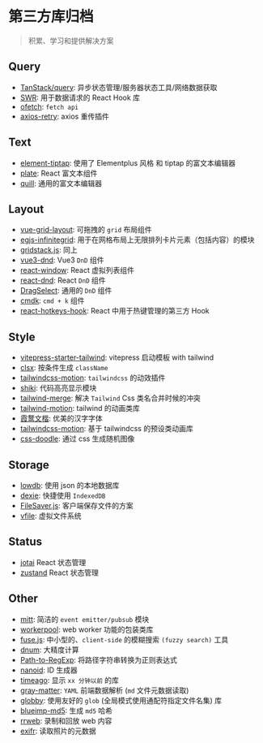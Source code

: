 # 第三方库归档

> 积累、学习和提供解决方案

## Query

- [TanStack/query](https://github.com/TanStack/query): 异步状态管理/服务器状态工具/网络数据获取
- [SWR](https://swr.vercel.app/zh-CN): 用于数据请求的 React Hook 库
- [ofetch](https://github.com/unjs/ofetch): `fetch api`
- [axios-retry](https://github.com/softonic/axios-retry): axios 重传插件

## Text

- [element-tiptap](https://github.com/Leecason/element-tiptap): 使用了 Elementplus 风格 和 tiptap 的富文本编辑器
- [plate](https://github.com/udecode/plate): React 富文本组件
- [quill](https://github.com/slab/quill): 通用的富文本编辑器

## Layout

- [vue-grid-layout](https://github.com/jbaysolutions/vue-grid-layout): 可拖拽的 `grid` 布局组件
- [egjs-infinitegrid](https://github.com/naver/egjs-infinitegrid): 用于在网格布局上无限排列卡片元素（包括内容）的模块
- [gridstack.js](https://github.com/gridstack/gridstack.js): 同上
- [vue3-dnd](https://github.com/hcg1023/vue3-dnd): Vue3 `DnD` 组件
- [react-window](https://github.com/bvaughn/react-window): React 虚拟列表组件
- [react-dnd](https://github.com/react-dnd/react-dnd): React `DnD` 组件
- [DragSelect](https://github.com/ThibaultJanBeyer/DragSelect): 通用的 `DnD` 组件
- [cmdk](https://github.com/pacocoursey/cmdk): `cmd + k` 组件
- [react-hotkeys-hook](https://github.com/JohannesKlauss/react-hotkeys-hook): React 中用于热键管理的第三方 Hook

## Style

- [vitepress-starter-tailwind](https://github.com/ky-is/vitepress-starter-tailwind): vitepress 启动模板 with tailwind
- [clsx](https://github.com/lukeed/clsx): 按条件生成 `className`
- [tailwindcss-motion](https://github.com/romboHQ/tailwindcss-motion): `tailwindcss` 的动效插件
- [shiki](https://github.com/shikijs/shiki): 代码高亮显示模块
- [tailwind-merge](https://github.com/dcastil/tailwind-merge): 解决 `Tailwind` Css 类名合并时候的冲突
- [tailwind-motion](https://github.com/romboHQ/tailwindcss-motion): tailwind 的动画类库
- [霞鹜文楷](https://github.com/lxgw/LxgwWenKai): 优美的汉字字体
- [tailwindcss-motion](https://github.com/romboHQ/tailwindcss-motion): 基于 tailwindcss 的预设类动画库
- [css-doodle](https://github.com/css-doodle/css-doodle): 通过 css 生成随机图像

## Storage

- [lowdb](https://github.com/typicode/lowdb): 使用 json 的本地数据库
- [dexie](https://github.com/dexie/Dexie.js): 快捷使用 `IndexedDB`
- [FileSaver.js](https://github.com/eligrey/FileSaver.js): 客户端保存文件的方案
- [vfile](https://github.com/vfile/vfile): 虚拟文件系统

## Status

- [jotai](https://github.com/pmndrs/jotai) React 状态管理
- [zustand](https://github.com/pmndrs/zustand) React 状态管理

## Other

- [mitt](https://github.com/developit/mitt): 简洁的 `event emitter/pubsub` 模块
- [workerpool](https://github.com/josdejong/workerpool): web worker 功能的包装类库
- [fuse.js](https://github.com/krisk/fuse): 中小型的、`client-side` 的模糊搜索 `(fuzzy search)` 工具
- [dnum](https://github.com/bpierre/dnum): 大精度计算
- [Path-to-RegExp](https://github.com/pillarjs/path-to-regexp): 将路径字符串转换为正则表达式
- [nanoid](https://github.com/ai/nanoid): ID 生成器
- [timeago](https://github.com/hustcc/timeago.js): 显示 `xx 分钟以前` 的库
- [gray-matter](https://github.com/jonschlinkert/gray-matter): `YAML` 前端数据解析 (`md` 文件元数据读取)
- [globby](https://github.com/sindresorhus/globby): 使用友好的 `glob` (全局模式使用通配符指定文件名集) 库
- [blueimp-md5](https://www.npmjs.com/package/blueimp-md5): 生成 `md5` 哈希
- [rrweb](https://github.com/rrweb-io/rrweb): 录制和回放 web 内容
- [exifr](https://github.com/MikeKovarik/exifr): 读取照片的元数据

